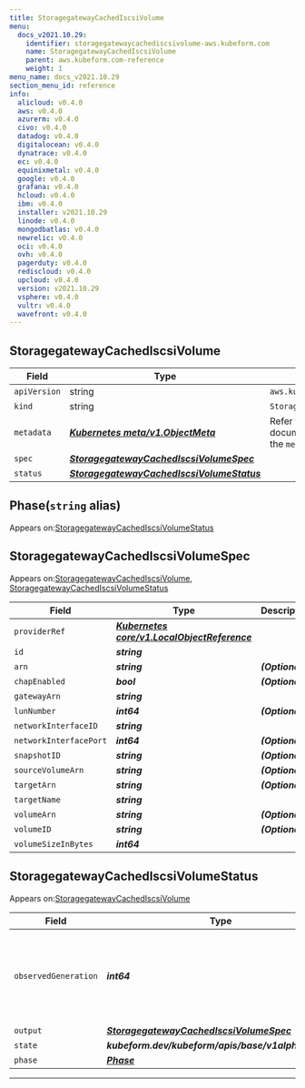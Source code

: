 ```yaml
---
title: StoragegatewayCachedIscsiVolume
menu:
  docs_v2021.10.29:
    identifier: storagegatewaycachediscsivolume-aws.kubeform.com
    name: StoragegatewayCachedIscsiVolume
    parent: aws.kubeform.com-reference
    weight: 1
menu_name: docs_v2021.10.29
section_menu_id: reference
info:
  alicloud: v0.4.0
  aws: v0.4.0
  azurerm: v0.4.0
  civo: v0.4.0
  datadog: v0.4.0
  digitalocean: v0.4.0
  dynatrace: v0.4.0
  ec: v0.4.0
  equinixmetal: v0.4.0
  google: v0.4.0
  grafana: v0.4.0
  hcloud: v0.4.0
  ibm: v0.4.0
  installer: v2021.10.29
  linode: v0.4.0
  mongodbatlas: v0.4.0
  newrelic: v0.4.0
  oci: v0.4.0
  ovh: v0.4.0
  pagerduty: v0.4.0
  rediscloud: v0.4.0
  upcloud: v0.4.0
  version: v2021.10.29
  vsphere: v0.4.0
  vultr: v0.4.0
  wavefront: v0.4.0
---
```


## StoragegatewayCachedIscsiVolume
| Field | Type | Description |
| ------ | ----- | ----------- |
| `apiVersion` | string | `aws.kubeform.com/v1alpha1` |
|    `kind` | string | `StoragegatewayCachedIscsiVolume` |
| `metadata` | ***[Kubernetes meta/v1.ObjectMeta](https://v1-18.docs.kubernetes.io/docs/reference/generated/kubernetes-api/v1.18/#objectmeta-v1-meta)***|Refer to the Kubernetes API documentation for the fields of the `metadata` field.|
| `spec` | ***[StoragegatewayCachedIscsiVolumeSpec](#storagegatewaycachediscsivolumespec)***||
| `status` | ***[StoragegatewayCachedIscsiVolumeStatus](#storagegatewaycachediscsivolumestatus)***||
## Phase(`string` alias)

Appears on:[StoragegatewayCachedIscsiVolumeStatus](#storagegatewaycachediscsivolumestatus)

## StoragegatewayCachedIscsiVolumeSpec

Appears on:[StoragegatewayCachedIscsiVolume](#storagegatewaycachediscsivolume), [StoragegatewayCachedIscsiVolumeStatus](#storagegatewaycachediscsivolumestatus)

| Field | Type | Description |
| ------ | ----- | ----------- |
| `providerRef` | ***[Kubernetes core/v1.LocalObjectReference](https://v1-18.docs.kubernetes.io/docs/reference/generated/kubernetes-api/v1.18/#localobjectreference-v1-core)***||
| `id` | ***string***||
| `arn` | ***string***| ***(Optional)*** |
| `chapEnabled` | ***bool***| ***(Optional)*** |
| `gatewayArn` | ***string***||
| `lunNumber` | ***int64***| ***(Optional)*** |
| `networkInterfaceID` | ***string***||
| `networkInterfacePort` | ***int64***| ***(Optional)*** |
| `snapshotID` | ***string***| ***(Optional)*** |
| `sourceVolumeArn` | ***string***| ***(Optional)*** |
| `targetArn` | ***string***| ***(Optional)*** |
| `targetName` | ***string***||
| `volumeArn` | ***string***| ***(Optional)*** |
| `volumeID` | ***string***| ***(Optional)*** |
| `volumeSizeInBytes` | ***int64***||
## StoragegatewayCachedIscsiVolumeStatus

Appears on:[StoragegatewayCachedIscsiVolume](#storagegatewaycachediscsivolume)

| Field | Type | Description |
| ------ | ----- | ----------- |
| `observedGeneration` | ***int64***| ***(Optional)*** Resource generation, which is updated on mutation by the API Server.|
| `output` | ***[StoragegatewayCachedIscsiVolumeSpec](#storagegatewaycachediscsivolumespec)***| ***(Optional)*** |
| `state` | ***kubeform.dev/kubeform/apis/base/v1alpha1.State***| ***(Optional)*** |
| `phase` | ***[Phase](#phase)***| ***(Optional)*** |
---
